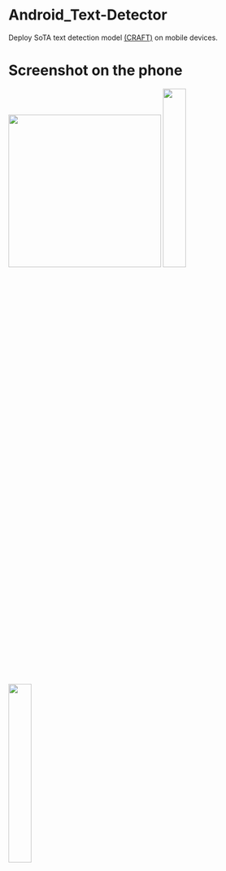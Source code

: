 # Android_Text-Detector
Deploy SoTA text detection model [(CRAFT)](https://github.com/clovaai/CRAFT-pytorch) on mobile devices.

# Screenshot on the phone

<img src="https://github.com/aa10402tw/Android_Text-Detector/tree/master/images/image.jpg" width="300"> <img src="https://github.com/aa10402tw/Android_Text-Detector/tree/master/images/image_box.jpg" width="30%"> <img src="https://github.com/aa10402tw/Android_Text-Detector/tree/master/images/image_box_text.jpg" width="30%"> <br/>

